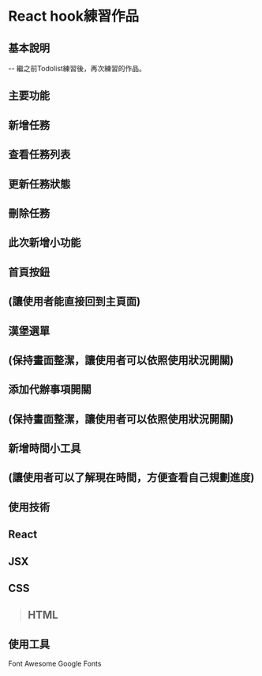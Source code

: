 # React hook練習作品

## 基本說明
-- 繼之前Todolist練習後，再次練習的作品。

## 主要功能
新增任務
-------------
查看任務列表
-------------
更新任務狀態
-------------
刪除任務
-------------

## 此次新增小功能
首頁按鈕
-------------
(讓使用者能直接回到主頁面)
-------------
漢堡選單
-------------
(保持畫面整潔，讓使用者可以依照使用狀況開關)
-------------
添加代辦事項開關
-------------
(保持畫面整潔，讓使用者可以依照使用狀況開關)
-------------
新增時間小工具
-------------
(讓使用者可以了解現在時間，方便查看自己規劃進度)
-------------

## 使用技術
React
-------------
JSX
-------------
CSS
-------------
> HTML
> -------------

## 使用工具
Font Awesome
Google Fonts




